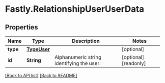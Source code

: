 # Fastly.RelationshipUserUserData

## Properties

Name | Type | Description | Notes
------------ | ------------- | ------------- | -------------
**type** | [**TypeUser**](TypeUser.md) |  | [optional] 
**id** | **String** | Alphanumeric string identifying the user. | [optional] [readonly] 


[[Back to API list]](../../README.md#endpoints) [[Back to README]](../../README.md)
